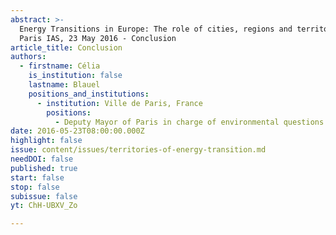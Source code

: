 ```yaml
---
abstract: >-
  Energy Transitions in Europe: The role of cities, regions and territories.
  Paris IAS, 23 May 2016 - Conclusion
article_title: Conclusion
authors:
  - firstname: Célia
    is_institution: false
    lastname: Blauel
    positions_and_institutions:
      - institution: Ville de Paris, France
        positions:
          - Deputy Mayor of Paris in charge of environmental questions
date: 2016-05-23T08:00:00.000Z
highlight: false
issue: content/issues/territories-of-energy-transition.md
needDOI: false
published: true
start: false
stop: false
subissue: false
yt: ChH-UBXV_Zo

---
```

<Youtube yt="ChH-UBXV_Zo" caption="Conclusion" start="false" stop="false"></Youtube>
